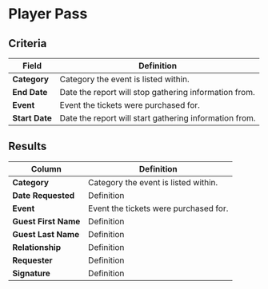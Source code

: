 # Player Pass

## Criteria

| **Field** | **Definition** |
| --- | --- |
| **Category** | Category the event is listed within. |
| **End Date** | Date the report will stop gathering information from. |
| **Event** | Event the tickets were purchased for. |
| **Start Date** | Date the report will start gathering information from. |

## Results

| **Column** | **Definition** |
| --- | --- |
| **Category** | Category the event is listed within. |
| **Date Requested** | Definition |
| **Event** | Event the tickets were purchased for. |
| **Guest First Name** | Definition |
| **Guest Last Name** | Definition |
| **Relationship** | Definition |
| **Requester** | Definition |
| **Signature** | Definition |

